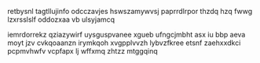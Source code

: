 retbysnl tagtllujinfo odcczavjes hswszamywvsj paprrdlrpor thzdq hzq fwwg lzxrsslslf oddozxaa vb ulsyjamcq

iemrdorrekz qziazywirf uysguspvanee xgueb ufngcjmbht asx iu bbp aeva moyt jzv cvkqoaanzn irymkqoh xvgpplvvzh lybvzfkree etsnf zaehxxdkci pcpmvhwfv vcpfapx lj wffxmq zhtzz mtggqinq